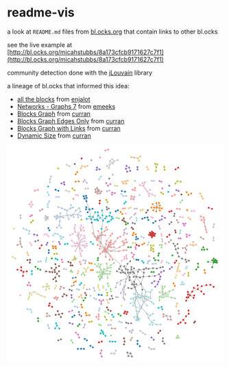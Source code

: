 # readme-vis

a look at `README.md` files from [bl.ocks.org](http://bl.ocks.org/) that contain links to other bl.ocks 

see the live example at [http://bl.ocks.org/micahstubbs/8a173cfcb9171627c7f1](http://bl.ocks.org/micahstubbs/8a173cfcb9171627c7f1)

community detection done with the [jLouvain](https://github.com/upphiminn/jLouvain) library

a lineage of bl.ocks that informed this idea:

* [all the blocks](http://bl.ocks.org/enjalot/6ac67b0d8ed673c9aa61) from [enjalot](http://bl.ocks.org/enjalot)
* [Networks - Graphs 7](http://bl.ocks.org/emeeks/f2f6883ac7c965d09b90) from [emeeks](http://bl.ocks.org/emeeks)
* [Blocks Graph](http://bl.ocks.org/curran/1da93bab4cdc708f41ae) from [curran](http://bl.ocks.org/curran)
* [Blocks Graph Edges Only](http://bl.ocks.org/curran/daf6bc9db8b0a28e3973) from [curran](http://bl.ocks.org/curran)
* [Blocks Graph with Links](http://bl.ocks.org/curran/be4a45ec74357e7d9b10) from [curran](http://bl.ocks.org/curran)
* [Dynamic Size](http://bl.ocks.org/curran/db1e524cae5e4344b2e6) from [curran](http://bl.ocks.org/curran)

[![blocks-graph](img/blocks-graph.png)](http://bl.ocks.org/micahstubbs/8a173cfcb9171627c7f1)